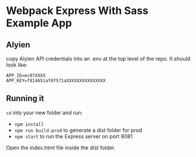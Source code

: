 # Webpack Express With Sass Example App

## Alyien
copy Alyien API credentials into an .env at the top level of the repo. It should look like:

```
APP_ID=ec07XXXX
APP_KEY=f814651af07571aXXXXXXXXXXXXXXX
```

## Running it
`cd` into your new folder and run:
- ```npm install```
- ```npm run build-prod``` to generate a dist folder for prod
- ```npm start``` to run the Express server on port 8081

Open the index.html file inside the dist folder.